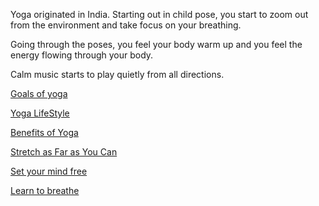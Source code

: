 Yoga originated in India.
Starting out in child pose, you start to zoom out from the environment and take focus on your breathing.

Going through the poses, you feel your body warm up and you feel the energy flowing through your body.

Calm music starts to play quietly from all directions.

[Goals of yoga](../yoga/goals/goals_of_yoga.md)

[Yoga LifeStyle](../yoga/lifestyle/yoga_lifestyle.md)

[Benefits of Yoga](../yoga/benefits/yoga_benefits.md)

[Stretch as Far as You Can](../yoga/stretch/stretch.md)

[Set your mind free](../yoga/mind/yoga_mind.md)

[Learn to breathe](../yoga/breathe/breathe.md)
